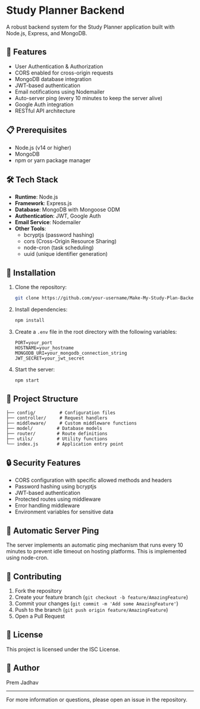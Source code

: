 # Study Planner Backend

A robust backend system for the Study Planner application built with Node.js, Express, and MongoDB.

## 🚀 Features

- User Authentication & Authorization
- CORS enabled for cross-origin requests
- MongoDB database integration
- JWT-based authentication
- Email notifications using Nodemailer
- Auto-server ping (every 10 minutes to keep the server alive)
- Google Auth integration
- RESTful API architecture

## 📋 Prerequisites

- Node.js (v14 or higher)
- MongoDB
- npm or yarn package manager

## 🛠️ Tech Stack

- **Runtime**: Node.js
- **Framework**: Express.js
- **Database**: MongoDB with Mongoose ODM
- **Authentication**: JWT, Google Auth
- **Email Service**: Nodemailer
- **Other Tools**:
  - bcryptjs (password hashing)
  - cors (Cross-Origin Resource Sharing)
  - node-cron (task scheduling)
  - uuid (unique identifier generation)

## 🔧 Installation

1. Clone the repository:

   ```bash
   git clone https://github.com/your-username/Make-My-Study-Plan-Backend.git
   ```

2. Install dependencies:

   ```bash
   npm install
   ```

3. Create a `.env` file in the root directory with the following variables:

   ```env
   PORT=your_port
   HOSTNAME=your_hostname
   MONGODB_URI=your_mongodb_connection_string
   JWT_SECRET=your_jwt_secret
   ```

4. Start the server:
   ```bash
   npm start
   ```

## 📁 Project Structure

```
├── config/         # Configuration files
├── controller/     # Request handlers
├── middleware/     # Custom middleware functions
├── model/         # Database models
├── router/        # Route definitions
├── utils/         # Utility functions
└── index.js       # Application entry point
```

## 🔒 Security Features

- CORS configuration with specific allowed methods and headers
- Password hashing using bcryptjs
- JWT-based authentication
- Protected routes using middleware
- Error handling middleware
- Environment variables for sensitive data

## 🔄 Automatic Server Ping

The server implements an automatic ping mechanism that runs every 10 minutes to prevent idle timeout on hosting platforms. This is implemented using node-cron.

## 🤝 Contributing

1. Fork the repository
2. Create your feature branch (`git checkout -b feature/AmazingFeature`)
3. Commit your changes (`git commit -m 'Add some AmazingFeature'`)
4. Push to the branch (`git push origin feature/AmazingFeature`)
5. Open a Pull Request

## 📝 License

This project is licensed under the ISC License.

## 👤 Author

Prem Jadhav

---

For more information or questions, please open an issue in the repository.
